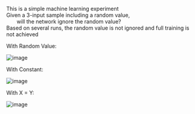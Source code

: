 This is a simple machine learning experiment<br/>
Given a 3-input sample including a random value,<br/>
&nbsp;&nbsp;&nbsp;&nbsp;&nbsp;&nbsp;&nbsp;will the network ignore the random value?<br/>
Based on several runs, the random value is not ignored and full training is not achieved<br/>

With Random Value:

![image](https://github.com/mjwaddell1/Python/assets/35202179/e2551380-3ad1-44d0-a86a-94957a0e7034)

With Constant:

![image](https://github.com/mjwaddell1/Python/assets/35202179/0502ac0e-a00b-4ced-8e38-021028bb08bd)

With X = Y:

![image](https://github.com/mjwaddell1/Python/assets/35202179/61174007-1f6d-4600-a466-1c022219eca5)

